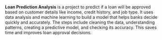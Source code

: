 **Loan Prediction Analysis** is a project to predict if a loan will be approved based on customer details like income, credit history, and job type. It uses data analysis and machine learning to build a model that helps banks decide quickly and accurately. The steps include cleaning the data, understanding patterns, creating a predictive model, and checking its accuracy. This saves time and improves loan approval decisions.
